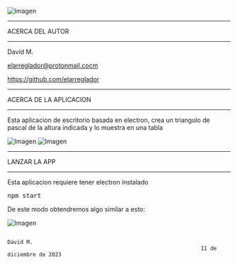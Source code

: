 ![Imagen](https://github.com/elarreglador/Triangulo-de-Pascal-III/blob/main/SCREENSHOTS/Social%20preview.png)


************************************
ACERCA DEL AUTOR
************************************

David M.

elarreglador@protonmail.cocm

https://github.com/elarreglador


************************************
ACERCA DE LA APLICACION
************************************
Esta aplicacion de escritorio basada en electron, crea un triangulo de pascal de la altura indicada y lo muestra en una tabla


![Imagen](https://github.com/elarreglador/Triangulo-de-Pascal-III/blob/main/SCREENSHOTS/Captura%20de%20pantalla%20de%202023-12-14%2015-59-55.png)
![Imagen](https://github.com/elarreglador/Triangulo-de-Pascal-III/blob/main/SCREENSHOTS/Captura%20de%20pantalla%20de%202023-12-14%2015-57-58.png)


************************************
LANZAR LA APP 
************************************

Esta aplicacion requiere tener electron instalado

<pre>
npm start
</pre>

De este modo obtendremos algo similar a esto:

![Imagen](https://github.com/elarreglador/Triangulo-de-Pascal-III/blob/main/SCREENSHOTS/Captura%20de%20pantalla%20de%202023-12-14%2016-00-39.png)



                                                                                David M.
                                                                 11 de diciembre de 2023


